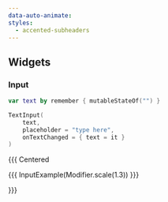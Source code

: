 ```yaml
---
data-auto-animate:
styles:
  - accented-subheaders
---
```


## Widgets

### Input

```kotlin
var text by remember { mutableStateOf("") }

TextInput(
    text,
    placeholder = "type here",
    onTextChanged = { text = it }
)
```

{{{ Centered

{{{ InputExample(Modifier.scale(1.3)) }}}

}}}
